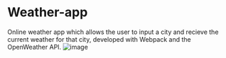 # Weather-app
Online weather app which allows the user to input a city and recieve the current weather for that city, developed with Webpack and the OpenWeather API.
![image](https://user-images.githubusercontent.com/120114728/221854426-2efd9848-a4df-44d3-8018-1043c7abf920.png)
